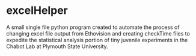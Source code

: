 # excelHelper

A small single file python program created to automate the process of changing excel file output from Ethovision and creating checkTime files to expedite the statistical analysis portion of tiny juvenile experiments in the Chabot Lab at Plymouth State University.
